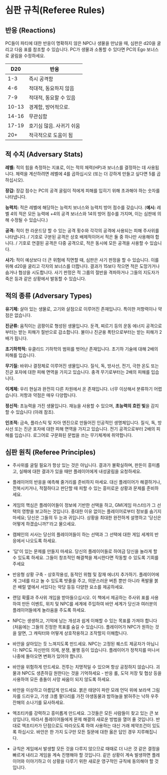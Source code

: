 # 심판 규칙(Referee Rules)

## 반응 (Reactions)
PC들이 파티에 대한 반응이 명확하지 않은 NPC나 생물을 만났을 때, 심판은 d20을 굴리고 다음 표를 참조할 수 있습니다. PC가 생물과 소통할 수 있다면 PC의 Ego 보너스로 굴림을 수정하세요.

| **D20** | **반응** |
| --- | --- |
| 1-3 | 즉시 공격함 |
| 4-6 | 적대적, 동요하지 않음 |
| 7-9 | 적대적, 동요할 수 있음 |
| 10-13 | 경계함, 방어적으로. |
| 14-16 | 무관심함 |
| 17-19 | 호기심 많음. 사귀기 쉬움 |
| 20+ | 적극적으로 도움이 됨 |

## 적 수치 (Adversary Stats)
**레벨:** 적의 힘을 측정하는 지표로, 이는 적의 체력(HP)과 보너스를 결정하는 데 사용됩니다. 체력을 계산하려면 레벨에 4를 곱하십시오 (또는 더 강하게 만들고 싶다면 5를 곱하십시오).  

**장갑:** 장갑 점수는 PC의 공격 굴림이 적에게 피해를 입히기 위해 초과해야 하는 숫자를 나타냅니다.

**능력치:** 적은 레벨에 해당하는 능력치 보너스와 능력치 방어 점수를 갖습니다. (**예시:** 레벨 4의 적은 모든 능력에 +4의 공격 보너스와 14의 방어 점수를 가지며, 이는 심판에 의해 수정될 수 있습니다.)  

**공격:** 적이 한 라운드당 할 수 있는 공격 횟수와 각각의 공격에 사용되는 피해 주사위를 나타냅니다. / 기호로 구분된 공격은 상호 배제적이어서 적은 둘 중 하나만 사용해야 합니다. / 기호로 연결된 공격은 다중 공격으로, 적은 동시에 모든 공격을 사용할 수 있습니다. 

**사기:** 적이 예상보다 더 큰 위험에 직면할 때, 심판은 사기 판정을 할 수 있습니다. 이를 위해 d20을 굴리고 각자의 보너스를 더합니다. 결과가 15보다 작으면 적은 도망가거나 숨거나 협상을 시도합니다. 사기 판정은 적 그룹의 절반을 격파하거나 그들의 지도자가 죽은 등과 같은 상황에서 발동할 수 있습니다.

## 적의 종류 (Adversary Types)
**유기체:** 살아 있는 생물로, 고기와 살점으로 이루어진 존재입니다. 특이한 저항력이나 약점은 없습니다.

**진균류:** 움직이는 곰팡이로 형성된 생물입니다. 둔격, 찌르기 등의 운동 에너지 공격으로부터는 받는 피해가 절반으로 감소합니다. 불이나 진균용 폭탄으로부터는 받는 피해가 2배가 됩니다.

**초기하학적:** 유클리드 기하학의 범위를 벗어난 존재입니다. 초기하 기술에 대해 2배의 피해를 입습니다.  

**무기질:** 바위나 결정체로 이루어진 생물입니다. 질식, 독, 방사선, 전기, 극한 온도 또는 진균 포자에 대한 피해 면역을 가지고 있습니다. 충격 무기로부터는 2배의 피해를 입습니다.  

**이계체:** 우리 현실과 완전히 다른 차원에서 온 존재입니다. 너무 이상해서 분류하기 어렵습니다. 저항과 약점은 매우 다양합니다.  

**정신적:** 초능력을 가진 생물입니다. 재능을 사용할 수 있으며, **초능력의 흐린 빛**을 감지할 수 있습니다 (아래 참조).

**인조적:** 금속, 플라스틱 및 자아 엔진으로 만들어진 인공적인 생명체입니다. 질식, 독, 방사선 또는 진균 포자에 대한 피해 면역을 가지고 있습니다. 전기 공격으로부터 2배의 피해를 입습니다. 로그어로 구문화된 문법을 쓰는 무기체계에 취약합니다.

## 심판 원칙 (Referee Principles)

- 주사위를 굴릴 필요가 항상 있는 것은 아닙니다. 결과가 불확실하며, 판돈이 흥미롭고, 실패에 대한 결과가 있을 때만 플레이어에게 내성굴림을 요청하세요.

- 플레이어의 반응을 예측해 줄거리를 준비하지 마세요. 대신 플레이어가 해결하거나, 전복시키거나, 적절하다고 판단할 때 피할 수 있는 흥미로운 상황과 문제를 준비하세요.

- 게임의 핵심은 플레이어들이 정보에 기반한 선택을 하고, GM(게임 마스터)가 그 선택의 영향을 보고하는 것입니다. 중대한 이유 없이는 플레이어로부터 정보를 숨기지 마세요; 당신은 그들의 두 눈과 귀입니다. 상황을 최대한 완전하게 설명하고 '당신은 어떻게 하겠습니까?'라고 물으세요.

- 캠페인의 서사는 당신의 플레이어들이 하는 선택과 그 선택에 대한 게임 세계의 반응에서 나오도록 하세요.

- '답'이 있는 문제를 만들지 마세요. 당신의 플레이어들로 하여금 당신을 놀라게 할 수 있도록 하세요. 그들이 창조적인 해결책을 제시한다면 작동할 수 있도록 기회를 주세요

- 반응형 상황 구축 - 상호작용성, 동적인 위협 및 잠재 에너지 추가하기. 플레이어에게 그네를 타고 놀 수 있도록 밧줄을 주고, 의문스러운 버튼 뿐만 아니라 폭발물 붉은 배럴 옆에서 서있다는 악당 등등 다양한 요소를 제공하세요.

- 랜덤 확률과 주사위 개입을 받아들으십시오. 이 책에서 제공하는 주사위 표를 사용하여 만든 이벤트, 위치 및 NPC를 세계에 주입하여 바안 세계가 당신과 여러분의 플레이어들에게 놀라움을 주도록 하세요.

- NPC는 생생하고, 기억에 남는 개성과 쉽게 이해할 수 있는 목표를 가져야 합니다 (처음에는 그들의 진정한 목표를 숨길 수 있습니다). 플레이어가 NPC가 원하는 것을 알면, 그 캐릭터와 어떻게 상호작용하고 조작할지 이해합니다.

- 바안을 살아있는 듯 느껴지도록 만드세요. NPC는 고정된 퀘스트 제공자가 아닙니다: NPC도 자신만의 의제, 분쟁, 불행 등이 있습니다. 플레이어가 정착지를 떠나서 나중에 돌아오면 변화가 있어야 합니다.

- 바안을 위험하게 만드세요. 전투는 치명적일 수 있으며 항상 공정하지 않습니다. 괴물과 NPC도 생존하길 원한다는 것을 기억하세요 - 반응 롤, 도덕 저장 및 협상 등을 사용하여 모든 충돌이 사망 싸움이 되지 않도록 하세요.

- 바안을 이상하고 아름답게 만드세요. 붉은 태양이 파란 모래 언덕 위에 보라색 그림자를 드리우고, 기생 크롬 팔다리를 가진 야생동물과 밤하늘을 밝혀주는 낙하 우주 잔해의 소나기를 묘사하세요.

- 엑조티카를 강력하고 흥미롭게 만드세요. 그것들은 모든 사람들이 찾고 있는 큰 보상입니다, 따라서 플레이어들에게 문제 해결의 새로운 방법을 열어 줄 것입니다. 반대로 엑조티카가 단점으로도 따라오도록 하여 사용하는 대신 거래 제약조건이 있도록 하십시오. 바안은 한 가지 도구만 모든 질문에 대한 옳은 답인 경우 지루해집니다.

- 규칙은 게임에서 발생할 모든 것을 다루지 않으므로 때때로 더 나은 것 같은 결정을 빠르게 내리고 게임을 계속 진행해야 할 것입니다. 같은 상황이 계속 발생하면 플레이어와 이야기하고 이 상황을 다루기 위한 새로운 영구적인 규칙에 동의해야 할 것입니다.
